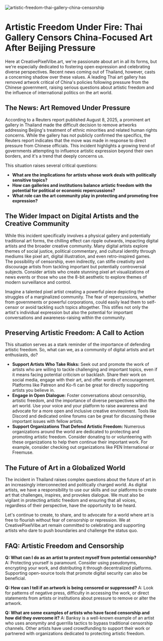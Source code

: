 ![artistic-freedom-thai-gallery-china-censorship](https://images.pexels.com/photos/18069362/pexels-photo-18069362.png?auto=compress&cs=tinysrgb&fit=crop&h=627&w=1200)

# Artistic Freedom Under Fire: Thai Gallery Censors China-Focused Art After Beijing Pressure

Here at CreativePixelVibe.art, we're passionate about art in all its forms, but we're especially dedicated to fostering open expression and celebrating diverse perspectives. Recent news coming out of Thailand, however, casts a concerning shadow over these values. A leading Thai art gallery has removed artwork critical of China's policies following pressure from the Chinese government, raising serious questions about artistic freedom and the influence of international politics on the art world.

## The News: Art Removed Under Pressure

According to a Reuters report published August 8, 2025, a prominent art gallery in Thailand made the difficult decision to remove artworks addressing Beijing's treatment of ethnic minorities and related human rights concerns. While the gallery has not publicly confirmed the specifics, the Reuters report indicates that the move was made in response to direct pressure from Chinese officials. This incident highlights a growing trend of governments attempting to influence artistic expression beyond their own borders, and it's a trend that deeply concerns us.

This situation raises several critical questions:

*   **What are the implications for artists whose work deals with politically sensitive topics?**
*   **How can galleries and institutions balance artistic freedom with the potential for political or economic repercussions?**
*   **What role can the art community play in protecting and promoting free expression?**

## The Wider Impact on Digital Artists and the Creative Community

While this incident specifically involves a physical gallery and potentially traditional art forms, the chilling effect can ripple outwards, impacting digital artists and the broader creative community. Many digital artists explore themes of social justice, political commentary, and cultural identity through mediums like pixel art, digital illustration, and even retro-inspired games. The possibility of censorship, even indirectly, can stifle creativity and discourage artists from tackling important but potentially controversial subjects. Consider artists who create stunning pixel art visualizations of news events or those who use the 8-bit aesthetic to explore themes of modern surveillance and control.

Imagine a talented pixel artist creating a powerful piece depicting the struggles of a marginalized community. The fear of repercussions, whether from governments or powerful corporations, could easily lead them to self-censor or avoid tackling such topics altogether. This stifles not only the artist's individual expression but also the potential for important conversations and awareness-raising within the community.

## Preserving Artistic Freedom: A Call to Action

This situation serves as a stark reminder of the importance of defending artistic freedom. So, what can we, as a community of digital artists and art enthusiasts, do?

*   **Support Artists Who Take Risks:** Seek out and promote the work of artists who are willing to tackle challenging and important topics, even if it means facing potential criticism or backlash. Share their work on social media, engage with their art, and offer words of encouragement. Platforms like Patreon and Ko-fi can be great for directly supporting artists you believe in.
*   **Engage in Open Dialogue:** Foster conversations about censorship, artistic freedom, and the importance of diverse perspectives within the art world. Use your voice and your platform to raise awareness and advocate for a more open and inclusive creative environment. Tools like Discord and dedicated online forums can be great for discussing these important issues with fellow artists.
*   **Support Organizations That Defend Artistic Freedom:** Numerous organizations around the world are dedicated to protecting and promoting artistic freedom. Consider donating to or volunteering with these organizations to help them continue their important work. For example, consider checking out organizations like PEN International or Freemuse.

## The Future of Art in a Globalized World

The incident in Thailand raises complex questions about the future of art in an increasingly interconnected and politically charged world. As digital artists, we have a responsibility to use our skills and our platforms to create art that challenges, inspires, and provokes dialogue. We must also be vigilant in protecting artistic freedom and ensuring that all voices, regardless of their perspective, have the opportunity to be heard.

Let's continue to create, to share, and to advocate for a world where art is free to flourish without fear of censorship or repression. We at CreativePixelVibe.art remain committed to celebrating and supporting artists who dare to push boundaries and challenge the status quo.

## FAQ: Artistic Freedom and Censorship

**Q: What can I do as an artist to protect myself from potential censorship?**
A: Protecting yourself is paramount. Consider using pseudonyms, encrypting your work, and distributing it through decentralized platforms. Supporting open-source tools that promote digital security can also be beneficial.

**Q: How can I tell if an artwork is being censored or suppressed?**
A: Look for patterns of negative press, difficulty in accessing the work, or direct statements from artists or institutions about pressure to remove or alter the artwork.

**Q: What are some examples of artists who have faced censorship and how did they overcome it?**
A: Banksy is a well-known example of an artist who uses anonymity and guerrilla tactics to bypass traditional censorship channels. Other artists have used crowdfunding to support their work or partnered with organizations dedicated to protecting artistic freedom.